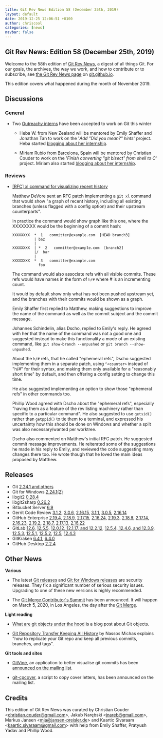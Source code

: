 ```yaml
---
title: Git Rev News Edition 58 (December 25th, 2019)
layout: default
date: 2019-12-25 12:06:51 +0100
author: chriscool
categories: [news]
navbar: false
---
```


## Git Rev News: Edition 58 (December 25th, 2019)

Welcome to the 58th edition of [Git Rev News](https://git.github.io/rev_news/rev_news/),
a digest of all things Git. For our goals, the archives, the way we work, and how to contribute or to
subscribe, see [the Git Rev News page](https://git.github.io/rev_news/rev_news/) on [git.github.io](http://git.github.io).

This edition covers what happened during the month of November 2019.

## Discussions


### General

* Two [Outreachy interns](https://www.outreachy.org/alums/) have been accepted to work on Git this winter

  * Heba W. from New Zealand will be mentored by Emily Shaffer and
    Jonathan Tan to work on the '*Add "Did you mean?" hints*'
    project. Heba started [blogging about her
    internship](https://medium.com/@heba.waly).

  * Miriam Rubio from Barcelona, Spain will be mentored by Christian
    Couder to work on the '*Finish converting "git bisect" from shell to
    C*' project. Miriam also started [blogging about her internship](https://mirucam.gitlab.io/outreachy_blog/).


### Reviews

* [[RFC] xl command for visualizing recent history](https://public-inbox.org/git/20191029003023.122196-1-matvore@google.com/)

  Matthew DeVore sent an RFC patch implementing a `git xl` command
  that would show "a graph of recent history, including all existing
  branches (unless flagged with a config option) and their upstream
  counterparts".

  In practice the command would show graph like this one, where the
  XXXXXXXX would be the beginning of a commit hash:

  ```
  XXXXXXXX  *  1   committer@example.com  [HEAD branch3]
            | baz
            |
  XXXXXXXX  | *  2   committer@example.com  [branch2]
            |/  bar
            |
  XXXXXXXX  *  3   committer@example.com
              foo
  ```

  The command would also associate refs with all visible
  commits. These refs would have names in the form of `h/#` where # is
  an incrementing count.

  It would by default show only what has not been pushed upstream yet,
  and the branches with their commits would be shown as a graph.

  Emily Shaffer first replied to Matthew, making suggestions to
  improve the name of the command as well as the commit subject and
  the commit message.

  Johannes Schindelin, alias Dscho, replied to Emily's reply. He
  agreed with her that the name of the command was not a good one and
  suggested instead to make this functionality a mode of an existing
  command, like `git show-branch --unpushed` or `git branch --show-unpushed`.

  About the `h/#` refs, that he called "ephemeral refs", Dscho
  suggested implementing them in a separate patch, using `^<counter>`
  instead of "h/#" for their syntax, and making them only available for
  a "reasonably short time" by default, and then offering a config
  setting to change this time.

  He also suggested implementing an option to show those "ephemeral
  refs" in other commands too.

  Phillip Wood agreed with Dscho about the "ephemeral refs", especially 
  "having them as a feature of the rev listing machinery rather than
  specific to a particular command".
  He also suggested to use `getsid()` rather than `getppid()` to tie them
  to a terminal, and expressed his uncertainty how this should be done
  on Windows and whether a split was also necessary/wanted per worktree.
 
  Dscho also commented on Matthew's initial RFC patch. He suggested
  commit message improvements. He reiterated some of the suggestions
  he made in his reply to Emily, and reviewed the code suggesting many
  changes there too. He wrote though that he loved the main ideas
  proposed by Matthew.

<!---
### Support
-->

<!---
## Developer Spotlight:
-->

## Releases

+ Git [2.24.1 and others](https://public-inbox.org/git/xmqqr21cqcn9.fsf@gitster-ct.c.googlers.com/)
+ Git for Windows [2.24.1(2)](https://github.com/git-for-windows/git/releases/tag/v2.24.1.windows.2)
+ libgit2 [0.28.4](https://github.com/libgit2/libgit2/releases/tag/v0.28.4)
+ libgit2sharp [0.26.2](https://github.com/libgit2/libgit2sharp/releases/tag/v0.26.2)
+ Bitbucket Server [6.9](https://confluence.atlassian.com/bitbucketserver/bitbucket-server-release-notes-872139866.html)
+ Gerrit Code Review [3.1.2](https://www.gerritcodereview.com/3.1.html#312),
[3.0.6](https://www.gerritcodereview.com/3.0.html#306),
[2.16.15](https://www.gerritcodereview.com/2.16.html#21615),
[3.1.1](https://www.gerritcodereview.com/3.1.html#311),
[3.0.5](https://www.gerritcodereview.com/3.0.html#305),
[2.16.14](https://www.gerritcodereview.com/2.16.html#21614)
+ GitHub Enterprise [2.19.4](https://enterprise.github.com/releases/2.19.4/notes),
[2.18.9](https://enterprise.github.com/releases/2.18.9/notes),
[2.17.15](https://enterprise.github.com/releases/2.17.15/notes),
[2.16.24](https://enterprise.github.com/releases/2.16.24/notes),
[2.19.3](https://enterprise.github.com/releases/2.19.3/notes),
[2.18.8](https://enterprise.github.com/releases/2.18.8/notes),
[2.17.14](https://enterprise.github.com/releases/2.17.14/notes),
[2.16.23](https://enterprise.github.com/releases/2.16.23/notes),
[2.19.2](https://enterprise.github.com/releases/2.19.2/notes),
[2.18.7](https://enterprise.github.com/releases/2.18.7/notes),
[2.17.13](https://enterprise.github.com/releases/2.17.13/notes),
[2.16.22](https://enterprise.github.com/releases/2.16.22/notes)
+ GitLab [12.6](https://about.gitlab.com/blog/2019/12/22/gitlab-12-6-released/),
[12.5.5](https://about.gitlab.com/blog/2019/12/17/gitlab-12-5-5-released/),
[12.0.12, 12.1.17, and 12.2.12](https://about.gitlab.com/blog/2019/12/16/gitlab-12-2-12-release/),
[12.5.4, 12.4.6, and 12.3.9](https://about.gitlab.com/blog/2019/12/10/critical-security-release-gitlab-12-5-4-released/),
[12.5.3](https://about.gitlab.com/blog/2019/12/03/gitlab-12-5-3-released/),
[12.5.1](https://about.gitlab.com/blog/2019/11/27/security-release-gitlab-12-5-1-released/),
[12.5.2](https://about.gitlab.com/blog/2019/11/27/security-release-gitlab-12-5-2-released/),
[12.5](https://about.gitlab.com/blog/2019/11/22/gitlab-12-5-released/),
[12.4.3](https://about.gitlab.com/blog/2019/11/18/gitlab-12-4-3-released/)
+ GitKraken [6.4.1](https://support.gitkraken.com/release-notes/current),
[6.4.0](https://support.gitkraken.com/release-notes/current)
+ GitHub Desktop [2.2.4](https://desktop.github.com/release-notes/)

## Other News

__Various__

* The latest [Git releases](https://lore.kernel.org/git/xmqqr21cqcn9.fsf@gitster-ct.c.googlers.com/) and
  [Git for Windows releases](https://github.com/git-for-windows/git/releases/tag/v2.24.1.windows.2)
  are security releases. They fix a significant number of serious
  security issues. Upgrading to one of these new versions is highly
  recommended.

* The [Git Merge Contributor's Summit](https://lore.kernel.org/git/20191213050038.GA75792@coredump.intra.peff.net/)
  has been announced. It will happen on March 5, 2020, in Los Angeles,
  the day after the [Git Merge](https://git-merge.com/).

__Light reading__

* [What are git objects under the hood](https://blog.alexlai.xyz/what-are-git-objects-under-the-hood/)
  is a blog post about Git objects.

* [Git Repository Transfer Keeping All History](https://itnext.io/git-repository-transfer-keeping-all-history-670fe04cd5e4)
  by Nassos Michas explains "how to replicate your Git repo and keep
  all previous commits, branches, and tags".

__Git tools and sites__

* [GitVine](https://insanesharpness.gitlab.io/GitVine/),
  an application to better visualise git commits has been
  [announced on the mailing list](https://public-inbox.org/git/CAMNO-Ba0-Me67qEEfHoJyBoWg0X_x7=qmmZ1D8ZK9S_0Tk=J5Q@mail.gmail.com/).

* [git-cpcover](https://public-inbox.org/git/20191203201233.661696-1-mst@redhat.com/),
  a script to copy cover letters, has been announced on the mailing list.

## Credits

This edition of Git Rev News was curated by
Christian Couder &lt;<christian.couder@gmail.com>&gt;,
Jakub Narębski &lt;<jnareb@gmail.com>&gt;,
Markus Jansen &lt;<mja@jansen-preisler.de>&gt; and
Kaartic Sivaraam &lt;<kaartic.sivaraam@gmail.com>&gt;
with help from Emily Shaffer, Pratyush Yadav and Phillip Wood.
